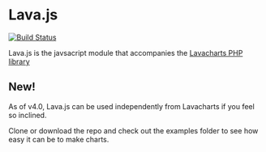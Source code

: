 # Lava.js

[![Build Status](https://travis-ci.org/lavacharts/lava.js.svg?branch=master)](https://travis-ci.org/lavacharts/lava.js)

Lava.js is the javsacript module that accompanies the [Lavacharts PHP library](https://github.com/kevinkhill/lavacharts)

## New!
As of v4.0, Lava.js can be used independently from Lavacharts if you feel so inclined.

Clone or download the repo and check out the examples folder to see how easy it can be to make charts.
